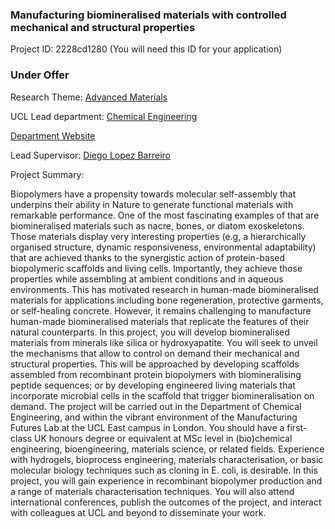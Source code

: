 ### Manufacturing biomineralised materials with controlled mechanical and structural properties

Project ID: 2228cd1280
(You will need this ID for your application)

### Under Offer

Research Theme: [Advanced Materials](../themes/advanced-materials.md)

UCL Lead department: [Chemical Engineering](../departments/chemical-engineering.md)

[Department Website](https://www.ucl.ac.uk/chemical-engineering)

Lead Supervisor: [Diego Lopez Barreiro](https://profiles.ucl.ac.uk/91045)

Project Summary:

Biopolymers have a propensity towards molecular self-assembly that underpins their ability in Nature to generate functional materials with remarkable performance. One of the most fascinating examples of that are biomineralised materials such as nacre, bones, or diatom exoskeletons. Those materials display very interesting properties (e.g, a hierarchically organised structure, dynamic responsiveness, environmental adaptability) that are achieved thanks to the synergistic action of protein-based biopolymeric scaffolds and living cells. Importantly, they achieve those properties while assembling at ambient conditions and in aqueous environments. This has motivated research in human-made biomineralised materials for applications including bone regeneration, protective garments, or self-healing concrete. However, it remains challenging to manufacture human-made biomineralised materials that replicate the features of their natural counterparts.
In this project, you will develop biomineralised materials from minerals like silica or hydroxyapatite. You will seek to unveil the mechanisms that allow to control on demand their mechanical and structural properties. This will be approached by developing scaffolds assembled from recombinant protein biopolymers with biomineralising peptide sequences; or by developing engineered living materials that incorporate microbial cells in the scaffold that trigger biomineralisation on demand.
The project will be carried out in the Department of Chemical Engineering, and within the vibrant environment of the Manufacturing Futures Lab at the UCL East campus in London. You should have a first-class UK honours degree or equivalent at MSc level in (bio)chemical engineering, bioengineering, materials science, or related fields. Experience with hydrogels, bioprocess engineering, materials characterisation, or basic molecular biology techniques such as cloning in E. coli, is desirable. In this project, you will gain experience in recombinant biopolymer production and a range of materials characterisation techniques. You will also attend international conferences, publish the outcomes of the project, and interact with colleagues at UCL and beyond to disseminate your work.
